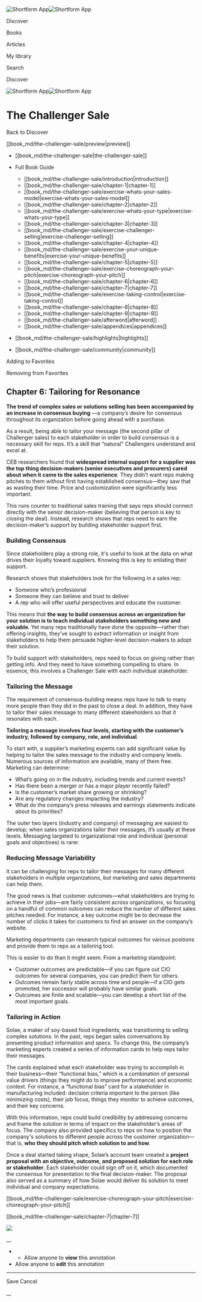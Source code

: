 ![Shortform App](/img/logo.36a2399e.svg)![Shortform App](/img/logo-dark.70c1b072.svg)

Discover

Books

Articles

My library

Search

Discover

![Shortform App](/img/logo.36a2399e.svg)![Shortform App](/img/logo-dark.70c1b072.svg)

# The Challenger Sale

Back to Discover

[[book_md/the-challenger-sale/preview|preview]]

  * [[book_md/the-challenger-sale|the-challenger-sale]]
  * Full Book Guide

    * [[book_md/the-challenger-sale/introduction|introduction]]
    * [[book_md/the-challenger-sale/chapter-1|chapter-1]]
    * [[book_md/the-challenger-sale/exercise-whats-your-sales-model|exercise-whats-your-sales-model]]
    * [[book_md/the-challenger-sale/chapter-2|chapter-2]]
    * [[book_md/the-challenger-sale/exercise-whats-your-type|exercise-whats-your-type]]
    * [[book_md/the-challenger-sale/chapter-3|chapter-3]]
    * [[book_md/the-challenger-sale/exercise-challenger-selling|exercise-challenger-selling]]
    * [[book_md/the-challenger-sale/chapter-4|chapter-4]]
    * [[book_md/the-challenger-sale/exercise-your-unique-benefits|exercise-your-unique-benefits]]
    * [[book_md/the-challenger-sale/chapter-5|chapter-5]]
    * [[book_md/the-challenger-sale/exercise-choreograph-your-pitch|exercise-choreograph-your-pitch]]
    * [[book_md/the-challenger-sale/chapter-6|chapter-6]]
    * [[book_md/the-challenger-sale/chapter-7|chapter-7]]
    * [[book_md/the-challenger-sale/exercise-taking-control|exercise-taking-control]]
    * [[book_md/the-challenger-sale/chapter-8|chapter-8]]
    * [[book_md/the-challenger-sale/chapter-9|chapter-9]]
    * [[book_md/the-challenger-sale/afterword|afterword]]
    * [[book_md/the-challenger-sale/appendices|appendices]]
  * [[book_md/the-challenger-sale/highlights|highlights]]
  * [[book_md/the-challenger-sale/community|community]]



Adding to Favorites 

Removing from Favorites 

## Chapter 6: Tailoring for Resonance

**The trend of complex sales or solutions selling has been accompanied by an increase in consensus buying** —a company’s desire for consensus throughout its organization before going ahead with a purchase.

As a result, being able to tailor your message (the second pillar of Challenger sales) to each stakeholder in order to build consensus is a necessary skill for reps. It’s a skill that “natural” Challengers understand and excel at.

CEB researchers found that **widespread internal support for a supplier was the top thing decision-makers (senior executives and procurers) cared about when it came to the sales experience**. They didn’t want reps making pitches to them without first having established consensus—they saw that as wasting their time. Price and customization were significantly less important.

This runs counter to traditional sales training that says reps should connect directly with the senior decision-maker (believing that person is key to closing the deal). Instead, research shows that reps need to earn the decision-maker’s support by building stakeholder support first.

### Building Consensus

Since stakeholders play a strong role, it's useful to look at the data on what drives their loyalty toward suppliers. Knowing this is key to enlisting their support.

Research shows that stakeholders look for the following in a sales rep:

  * Someone who’s professional
  * Someone they can believe and trust to deliver
  * A rep who will offer useful perspectives and educate the customer.



This means that **the way to build consensus across an organization for your solution is to teach individual stakeholders something new and valuable**. Yet many reps traditionally have done the opposite—rather than offering insights, they’ve sought to _extract_ information or insight from stakeholders to help them persuade higher-level decision-makers to adopt their solution.

To build support with stakeholders, reps need to focus on giving rather than getting info. And they need to have something compelling to share. In essence, this involves a Challenger Sale with each individual stakeholder.

### Tailoring the Message

The requirement of consensus-building means reps have to talk to many more people than they did in the past to close a deal. In addition, they have to tailor their sales message to many different stakeholders so that it resonates with each.

**Tailoring a message involves four levels, starting with the customer’s industry, followed by company, role, and individual**.

To start with, a supplier’s marketing experts can add significant value by helping to tailor the sales message to the industry and company levels. Numerous sources of information are available, many of them free. Marketing can determine:

  * What’s going on in the industry, including trends and current events?
  * Has there been a merger or has a major player recently failed?
  * Is the customer’s market share growing or shrinking?
  * Are any regulatory changes impacting the industry?
  * What do the company’s press releases and earnings statements indicate about its priorities?



The outer two layers (industry and company) of messaging are easiest to develop; when sales organizations tailor their messages, it’s usually at these levels. Messaging targeted to organizational role and individual (personal goals and objectives) is rarer.

### Reducing Message Variability

It can be challenging for reps to tailor their messages for many different stakeholders in multiple organizations, but marketing and sales departments can help them.

The good news is that customer outcomes—what stakeholders are trying to achieve in their jobs—are fairly consistent across organizations, so focusing on a handful of common outcomes can reduce the number of different sales pitches needed. For instance, a key outcome might be to decrease the number of clicks it takes for customers to find an answer on the company’s website.

Marketing departments can research typical outcomes for various positions and provide them to reps as a tailoring tool.

This is easier to do than it might seem. From a marketing standpoint:

  * Customer outcomes are predictable—if you can figure out CIO outcomes for several companies, you can predict them for others.
  * Outcomes remain fairly stable across time and people—if a CIO gets promoted, her successor will probably have similar goals.
  * Outcomes are finite and scalable—you can develop a short list of the most important goals.



### Tailoring in Action

Solae, a maker of soy-based food ingredients, was transitioning to selling complex solutions. In the past, reps began sales conversations by presenting product information and specs. To change this, the company’s marketing experts created a series of information cards to help reps tailor their messages.

The cards explained what each stakeholder was trying to accomplish in their business—their “functional bias,” which is a combination of personal value drivers (things they might do to improve performance) and economic context. For instance, a “functional bias” card for a stakeholder in manufacturing included: decision criteria important to the person (like minimizing costs), their job focus, things they monitor to achieve outcomes, and their key concerns.

With this information, reps could build credibility by addressing concerns and frame the solution in terms of impact on the stakeholder’s areas of focus. The company also provided specifics to reps on how to position the company's solutions to different people across the customer organization—that is, **who they should pitch which solution to and how**.

Once a deal started taking shape, Solae’s account team created a **project proposal with an objective, outcome, and proposed solution for each role or stakeholder**. Each stakeholder could sign off on it, which documented the consensus for presentation to the final decision-maker. The proposal also served as a summary of how Solae would deliver its solution to meet individual and company expectations.

[[book_md/the-challenger-sale/exercise-choreograph-your-pitch|exercise-choreograph-your-pitch]]

[[book_md/the-challenger-sale/chapter-7|chapter-7]]

![](https://bat.bing.com/action/0?ti=56018282&Ver=2&mid=3dab3390-a37b-48de-8c84-8967456488e9&sid=1711133063fa11eebdec89a8b8ae3bbc&vid=171147a063fa11eea7440fcfeb230d96&vids=0&msclkid=N&pi=0&lg=en-US&sw=800&sh=600&sc=24&nwd=1&tl=Shortform%20%7C%20Book&p=https%3A%2F%2Fwww.shortform.com%2Fapp%2Fbook%2Fthe-challenger-sale%2Fchapter-6&r=&lt=293&evt=pageLoad&sv=1&rn=547920)

__

  *   * Allow anyone to **view** this annotation
  * Allow anyone to **edit** this annotation



* * *

Save Cancel

__



